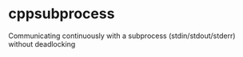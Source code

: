 # cppsubprocess
Communicating continuously with a subprocess (stdin/stdout/stderr) without deadlocking 
